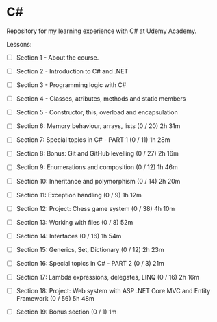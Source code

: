 # C# 

Repository for my learning experience with C# at Udemy Academy. 

Lessons:

- [ ] Section 1 - About the course.
- [ ] Section 2 - Introduction to C# and .NET
- [ ] Section 3 - Programming logic with C#
- [ ] Section 4 - Classes, atributes, methods and static members
- [ ] Section 5 - Constructor, this, overload and encapsulation 
- [ ] Section 6: Memory behaviour, arrays, lists (0 / 20) 2h 31m
- [ ] Section 7: Special topics in C# - PART 1 (0 / 11) 1h 28m
- [ ] Section 8: Bonus: Git and GitHub levelling (0 / 27) 2h 16m
- [ ] Section 9: Enumerations and composition (0 / 12) 1h 46m
- [ ] Section 10: Inheritance and polymorphism (0 / 14) 2h 20m
- [ ] Section 11: Exception handling (0 / 9) 1h 12m
- [ ] Section 12: Project: Chess game system (0 / 38) 4h 10m
- [ ] Section 13: Working with files (0 / 8) 52m
- [ ] Section 14: Interfaces (0 / 16) 1h 54m
- [ ] Section 15: Generics, Set, Dictionary (0 / 12) 2h 23m
- [ ] Section 16: Special topics in C# - PART 2 (0 / 3) 21m
- [ ] Section 17: Lambda expressions, delegates, LINQ (0 / 16) 2h 16m
- [ ] Section 18: Project: Web system with ASP .NET Core MVC and Entity Framework (0 / 56) 5h 48m
- [ ] Section 19: Bonus section (0 / 1) 1m

